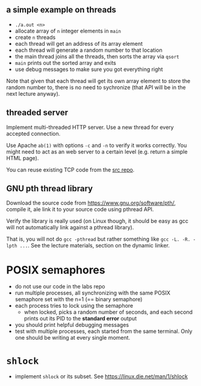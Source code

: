 ## a simple example on threads

- `./a.out <n>`
- allocate array of `n` integer elements in `main`
- create `n` threads
- each thread will get an address of its array element
- each thread will generate a random number to that location
- the main thread joins all the threads, then sorts the array via `qsort`
- `main` prints out the sorted array and exits
- use debug messages to make sure you got everything right

Note that given that each thread will get its own array element to store the
random number to, there is no need to sychronize (that API will be in the next
lecture anyway).

## threaded server

Implement multi-threaded HTTP server. Use a new thread for every accepted connection.

Use Apache `ab(1)` with options `-c` and `-n` to verify it works correctly.
You might need to act as an web server to a certain level (e.g. return a simple
HTML page).

You can reuse existing TCP code from the [src repo](https://github.com/devnull-cz/unix-linux-prog-in-c-src).

## GNU pth thread library

Download the source code from https://www.gnu.org/software/pth/, compile it, ale
link it to your source code using pthread API.

Verify the library is really used (on Linux though, it should be easy as gcc
will not automatically link against a pthread library).

That is, you will not do `gcc -pthread` but rather something like `gcc -L. -R.
-lpth ...`.  See the lecture materials, section on the dynamic linker.

# POSIX semaphores

- do not use our code in the labs repo
- run multiple processes, all synchronizing with the same POSIX semaphore set
  with the n=1 (== binary semaphore)
- each process tries to lock using the semaphore
  - when locked, picks a random number of seconds, and each second prints
    out its PID to the **standard error** output
- you should print helpful debugging messages
- test with multiple processes, each started from the same terminal.  Only one
  should be writing at every single moment.

# `shlock`

- implement `shlock` or its subset.  See https://linux.die.net/man/1/shlock
